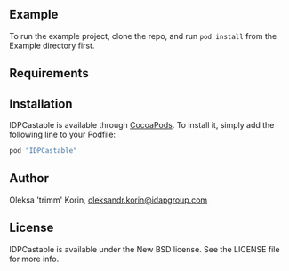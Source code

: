 ## Example

To run the example project, clone the repo, and run `pod install` from the Example directory first.

## Requirements

## Installation

IDPCastable is available through [CocoaPods](http://cocoapods.org). To install
it, simply add the following line to your Podfile:

```ruby
pod "IDPCastable"
```

## Author

Oleksa 'trimm' Korin, oleksandr.korin@idapgroup.com

## License

IDPCastable is available under the New BSD license. See the LICENSE file for more info.
